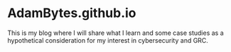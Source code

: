 # AdamBytes.github.io
This is my blog where I will share what I learn and some case studies as a hypothetical consideration for my interest in cybersecurity and GRC.
